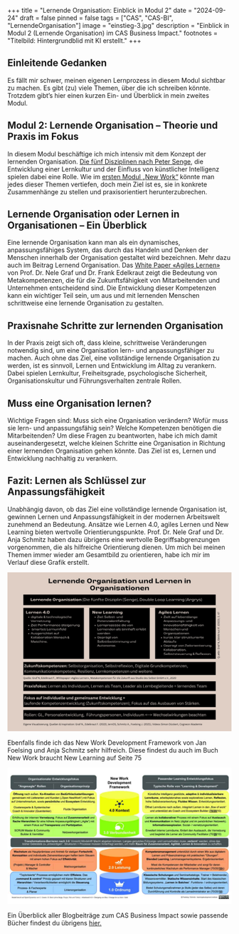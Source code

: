 +++
title = "Lernende Organisation: Einblick in Modul 2"
date = "2024-09-24"
draft = false
pinned = false
tags = ["CAS", "CAS-BI", "LernendeOrganisation"]
image = "einstieg-3.jpg"
description = "Einblick in Modul 2 (Lernende Organisation) im CAS Business Impact."
footnotes = "Titelbild: Hintergrundblid mit KI erstellt."
+++
## **Einleitende Gedanken**

Es fällt mir schwer, meinen eigenen Lernprozess in diesem Modul sichtbar zu machen. Es gibt (zu) viele Themen, über die ich schreiben könnte. Trotzdem gibt’s hier einen kurzen Ein- und Überblick in mein zweites Modul.  

## **Modul 2: Lernende Organisation – Theorie und Praxis im Fokus**

In diesem Modul beschäftige ich mich intensiv mit dem Konzept der lernenden Organisation. [Die fünf Disziplinen nach Peter Senge](https://www.bensblog.ch/lernende-organisation/), die Entwicklung einer Lernkultur und der Einfluss von künstlicher Intelligenz spielen dabei eine Rolle. Wie im [ersten Modul „New Work“](https://www.bensblog.ch/new-work_modul1/) könnte man jedes dieser Themen vertiefen, doch mein Ziel ist es, sie in konkrete Zusammenhänge zu stellen und praxisorientiert herunterzubrechen.

## **Lernende Organisation oder Lernen in Organisationen – Ein Überblick** 

Eine lernende Organisation kann man als ein dynamisches, anpassungsfähiges System, das durch das Handeln und Denken der Menschen innerhalb der Organisation gestaltet wird bezeichnen. Mehr dazu auch im Beitrag Lernend Organisation. Das [White Paper «Agiles Lernen»](https://mentus.de/whitepaper-agiles-lernen/) von Prof. Dr. Nele Graf und Dr. Frank Edelkraut zeigt die Bedeutung von Metakompetenzen, die für die Zukunftsfähigkeit von Mitarbeitenden und Unternehmen entscheidend sind. Die Entwicklung dieser Kompetenzen kann ein wichtiger Teil sein, um aus und mit lernenden Menschen schrittweise eine lernende Organisation zu gestalten. 

## **Praxisnahe Schritte zur lernenden Organisation**

In der Praxis zeigt sich oft, dass kleine, schrittweise Veränderungen notwendig sind, um eine Organisation lern- und anpassungsfähiger zu machen. Auch ohne das Ziel, eine vollständige lernende Organisation zu werden, ist es sinnvoll, Lernen und Entwicklung im Alltag zu verankern. Dabei spielen Lernkultur, Freiheitsgrade, psychologische Sicherheit, Organisationskultur und Führungsverhalten zentrale Rollen.

## **Muss eine Organisation lernen?** 

Wichtige Fragen sind: Muss sich eine Organisation verändern? Wofür muss sie lern- und anpassungsfähig sein? Welche Kompetenzen benötigen die Mitarbeitenden? Um diese Fragen zu beantworten, habe ich mich damit auseinandergesetzt, welche kleinen Schritte eine Organisation in Richtung einer lernenden Organisation gehen könnte. Das Ziel ist es, Lernen und Entwicklung nachhaltig zu verankern.

## **Fazit: Lernen als Schlüssel zur Anpassungsfähigkeit** 

Unabhängig davon, ob das Ziel eine vollständige lernende Organisation ist, gewinnen Lernen und Anpassungsfähigkeit in der modernen Arbeitswelt zunehmend an Bedeutung. Ansätze wie Lernen 4.0, agiles Lernen und New Learning bieten wertvolle Orientierungspunkte. Prof. Dr. Nele Graf und Dr. Anja Schmitz haben dazu übrigens eine wertvolle Begriffsabgrenzungen vorgenommen, die als hilfreiche Orientierung dienen. Um mich bei meinen Themen immer wieder am Gesamtbild zu orientieren, habe ich mir im Verlauf diese Grafik erstellt. 

![](lern-universum-lernende-organisation.jpg)

Ebenfalls finde ich das New Work Development Framework von Jan Foelsing und Anja Schmitz sehr hilfreich. Diese findest du auch im Buch New Work braucht New Learning auf Seite 75

![](new-work-development-framework_cc_jan_foelsing.jpg)

Ein Überblick aller Blogbeiträge zum CAS Business Impact sowie passende Bücher findest du übrigens [hier.](https://www.bensblog.ch/cas_businessimpact_verzeichnis/)